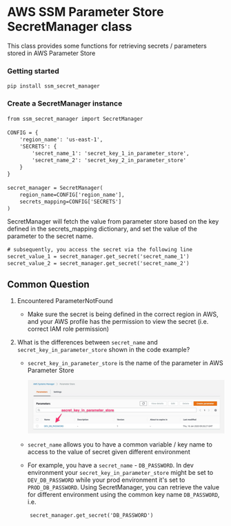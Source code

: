 # AWS SSM Parameter Store SecretManager class

This class provides some functions for retrieving secrets / parameters stored in AWS Parameter Store

### Getting started
```
pip install ssm_secret_manager
```

### Create a SecretManager instance
```
from ssm_secret_manager import SecretManager

CONFIG = {
    'region_name': 'us-east-1',
    'SECRETS': {
        'secret_name_1': 'secret_key_1_in_parameter_store',
        'secret_name_2': 'secret_key_2_in_parameter_store'
    }
}

secret_manager = SecretManager(
    region_name=CONFIG['region_name'],
    secrets_mapping=CONFIG['SECRETS']
)
```

SecretManager will fetch the value from parameter store based on the key defined in the secrets_mapping dictionary, and set the value of the parameter to the secret name.

```
# subsequently, you access the secret via the following line
secret_value_1 = secret_manager.get_secret('secret_name_1')
secret_value_2 = secret_manager.get_secret('secret_name_2')
```

## Common Question
1. Encountered ParameterNotFound
    - Make sure the secret is being defined in the correct region in AWS, and your AWS profile has the permission to view the secret (i.e. correct IAM role permission)

2. What is the differences between `secret_name` and `secret_key_in_parameter_store` shown in the code example?
    - `secret_key_in_parameter_store` is the name of the parameter in AWS Parameter Store

        ![AWS Parameter Store](/images/AWS_Parameter_Store.jpg)
    - `secret_name` allows you to have a common variable / key name to access to the value of secret given different environment
    - For example, you have a `secret_name` - `DB_PASSWORD`. In dev environment your `secret_key_in_parameter_store` might be set to `DEV_DB_PASSWORD` while your prod environment it's set to `PROD_DB_PASSWORD`. Using SecretManager, you can retrieve the value for different environment using the common key name `DB_PASSWORD`, i.e. 
    ```
        secret_manager.get_secret('DB_PASSWORD')
    ```
